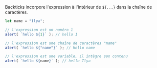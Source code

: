 
Backticks incorpore l'expression à l'intérieur de `${...}` dans la chaîne de caractères.

```js run
let name = "Ilya";

// l'expression est un numéro 1
alert( `hello ${1}` ); // hello 1

// l'expression est une chaîne de caractères "name"
alert( `hello ${"name"}` ); // hello name

// l'expression est une variable, il intègre son contenu
alert( `hello ${name}` ); // hello Ilya
```
